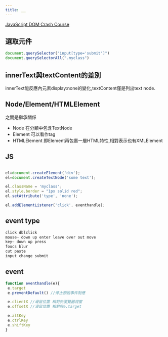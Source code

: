 ```yaml
---
title: __
---
```


[JavaScript DOM Crash Course](https://www.youtube.com/embed/0ik6X4DJKCc)

## 選取元件

```js
document.querySelector("input[type='submit']")
document.querySelectorAll(".myclass")
```

## innerText與textContent的差別
innerText能反應內元素display:none的變化,textContent僅是列出text node.


## Node/Element/HTMLElement

之間是繼承關係

- Node 在分類中包含TextNode
- Element 可以看作tag
- HTMLElement 即Element再包裹一層HTML特性,相對表示也有XMLElement

## JS

```js

el=document.createElement('div');
el=document.createTextNode('some text');

el.className = 'myclass';
el.style.border = "1px solid red";
el.setAttribute('type', 'none');

el.addElementListener('click', eventhandle);

```

## event type

```js
click dblclick
mouse~ down up enter leave over out move
key~ down up press
foucs blur
cut paste
input change submit


```

## event

```js
function eventhandle(e){
 e.target
 e.preventDefault() //停止預設事件對應

 e.clientX //滑鼠位置 相對於瀏覽器視窗
 e.offsetX //滑鼠位置 相對於e.target

 e.altKey
 e.ctrlKey
 e.shiftKey
}



```
